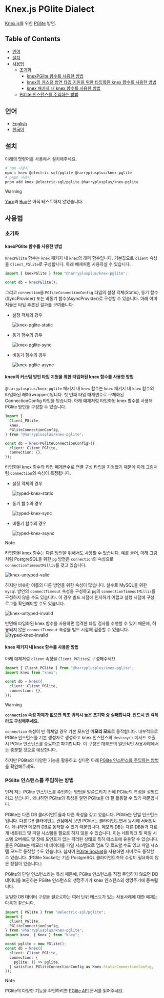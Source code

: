# Knex.js PGlite Dialect

[Knex.js](https://knexjs.org/)를 위한 [PGlite](https://pglite.dev/) 방언.

## Table of Contents

<!-- toc -->

- [언어](#%EC%96%B8%EC%96%B4)
- [설치](#%EC%84%A4%EC%B9%98)
- [사용법](#%EC%82%AC%EC%9A%A9%EB%B2%95)
  - [초기화](#%EC%B4%88%EA%B8%B0%ED%99%94)
    - [knexPGlite 함수를 사용한 방법](#knexpglite-%ED%95%A8%EC%88%98%EB%A5%BC-%EC%82%AC%EC%9A%A9%ED%95%9C-%EB%B0%A9%EB%B2%95)
    - [knex의 커스텀 방언 타입 지원을 위한 타입화된 knex 함수를 사용한 방법](#knex%EC%9D%98-%EC%BB%A4%EC%8A%A4%ED%85%80-%EB%B0%A9%EC%96%B8-%ED%83%80%EC%9E%85-%EC%A7%80%EC%9B%90%EC%9D%84-%EC%9C%84%ED%95%9C-%ED%83%80%EC%9E%85%ED%99%94%EB%90%9C-knex-%ED%95%A8%EC%88%98%EB%A5%BC-%EC%82%AC%EC%9A%A9%ED%95%9C-%EB%B0%A9%EB%B2%95)
    - [knex 패키지 내 knex 함수를 사용한 방법](#knex-%ED%8C%A8%ED%82%A4%EC%A7%80-%EB%82%B4-knex-%ED%95%A8%EC%88%98%EB%A5%BC-%EC%82%AC%EC%9A%A9%ED%95%9C-%EB%B0%A9%EB%B2%95)
  - [PGlite 인스턴스를 주입하는 방법](#pglite-%EC%9D%B8%EC%8A%A4%ED%84%B4%EC%8A%A4%EB%A5%BC-%EC%A3%BC%EC%9E%85%ED%95%98%EB%8A%94-%EB%B0%A9%EB%B2%95)

<!-- tocstop -->

## 언어

- [English](/README.md)
- [한국어](/README.ko.md)

## 설치

아래의 명령어를 사용해서 설치해주세요.

```sh
# npm 사용시
npm i knex @electric-sql/pglite @harryplusplus/knex-pglite
# pnpm 사용시
pnpm add knex @electric-sql/pglite @harryplusplus/knex-pglite
```

> [!WARNING]
> [Yarn](https://yarnpkg.com/)과 [Bun](https://bun.com/)은 아직 테스트하지 않았습니다.

## 사용법

### 초기화

#### knexPGlite 함수를 사용한 방법

`knexPGlite` 함수는 `knex` 패키지 내 `knex`의 래퍼 함수입니다.
기본값으로 `client` 속성을 `Client_PGlite`로 구성합니다. 아래 예제처럼 사용하실 수 있습니다.

```typescript
import { knexPGlite } from "@harryplusplus/knex-pglite";

const db = knexPGlite();
```

그리고 `connection`을 `PGliteConnectionConfig` 타입의 설정 객체(Static), 동기 함수(SyncProvider) 또는 비동기 함수(AsyncProvider)로 구성할 수 있습니다. 아래 이미지들은 타입 추론된 결과를 보여줍니다.

- 설정 객체의 경우

  ![knex-pglite-static](/images/knex-pglite-static.png)

- 동기 함수의 경우

  ![knex-pglite-sync](/images/knex-pglite-sync.png)

- 비동기 함수의 경우

  ![knex-pglite-async](/images/knex-pglite-async.png)

#### knex의 커스텀 방언 타입 지원을 위한 타입화된 knex 함수를 사용한 방법

`@harryplusplus/knex-pglite` 패키지 내 `knex` 함수는 `knex` 패키지 내 `knex` 함수의 타입화된 래퍼(wrapper)입니다.
첫 번째 타입 매개변수로 구체화된 ConnectionConfig 타입을 받습니다. 아래 예제처럼 타입화된 knex 함수를 사용해 PGlite 방언을 구성할 수 있습니다.

```typescript
import {
  Client_PGlite,
  knex,
  PGliteConnectionConfig,
} from "@harryplusplus/knex-pglite";

const db = knex<PGliteConnectionConfig>({
  client: Client_PGlite,
  connection: {},
});
```

타입화된 knex 함수의 타입 매개변수로 연결 구성 타입을 지정했기 때문에 아래 그림처럼 `connection`의 속성이 특정됩니다.

- 설정 객체의 경우

  ![typed-knex-static](/images/typed-knex-static.png)

- 동기 함수의 경우

  ![typed-knex-sync](/images/typed-knex-sync.png)

- 비동기 함수의 경우

  ![typed-knex-async](/images/typed-knex-async.png)

> [!NOTE]
> 타입화된 knex 함수는 다른 방언을 위해서도 사용할 수 있습니다.
> 예를 들어, 아래 그림처럼 PostgreSQL을 위한 `pg` 방언은 `connection`의 속성으로 `connectionTimeoutMillis`를 갖고 있습니다.
>
> ![knex-untyped-valid](/images/knex-untyped-valid.png)
>
> 하지만 비슷한 이름의 다른 방언을 위한 속성이 많습니다. 실수로 MySQL을 위한 `mysql` 방언의 `connectTimeout` 속성을 구성하고 `pg`의 `connectionTimeoutMillis`를 구성하지 않을 수도 있습니다. 이 경우 빌드 시점에 인지하기 어렵고 실행 시점에 구성 로그를 확인해야할 수도 있습니다.
>
> ![knex-untyped-invalid](/images/knex-untyped-invalid.png)
>
> 반면에 타입화된 knex 함수를 사용하면 엄격한 타입 검사를 수행할 수 있기 때문에, 허용되지 않은 `connectTimeout` 속성을 빌드 시점에 검증할 수 있습니다.
> ![typed-knex-invalid](/images/typed-knex-invalid.png)

#### knex 패키지 내 knex 함수를 사용한 방법

아래 예제처럼 `client` 속성을 `Client_PGlite`로 구성해주세요.

```typescript
import { Client_PGlite } from "@harryplusplus/knex-pglite";
import knex from "knex";

const db = knex({
  client: Client_PGlite,
  connection: {},
});
```

> [!WARNING]
> **`connection` 속성 자체가 없으면 최초 쿼리시 늦은 초기화 중 실패합니다. 반드시 빈 객체라도 구성해주세요.**

`connection` 속성이 빈 객체일 경우 기본 모드인 **메모리 모드**로 동작합니다.
내부적으로 PGlite 인스턴스를 기본 생성자로 생성하고 knex 인스턴스의 `destroy()` 메서드 호출시 PGlite 인스턴스를 종료하고 파괴합니다. 이 구성은 대부분의 일반적인 사용사례에서는 충분할 것으로 예상합니다.

하지만 PGlite의 다양한 기능을 활용하고 싶다면 아래 [PGlite 인스턴스를 주입하는 방법](#pglite-%EC%9D%B8%EC%8A%A4%ED%84%B4%EC%8A%A4%EB%A5%BC-%EC%A3%BC%EC%9E%85%ED%95%98%EB%8A%94-%EB%B0%A9%EB%B2%95)을 확인해주세요.

### PGlite 인스턴스를 주입하는 방법

먼저 저는 PGlite 인스턴스를 주입하는 방법을 말씀드리기 전에 PGlite의 특성을 설명드리고 싶습니다. 왜냐하면 PGlite의 특성을 알면 PGlite을 더 잘 활용할 수 있기 때문입니다.

PGlite는 다른 DB 클라이언트들과 다른 특성을 갖고 있습니다. PGlite는 단일 인스턴스입니다. 다른 DB 클라이언트 관점에서 보면 PGlite는 클라이언트면서 동시에 서버입니다. 왜냐하면 메모리 DB로 동작할 수 있기 때문입니다. 메모리 DB는 다른 DB들과 다르게 네트워크 및 파일 시스템을 필요로 하지 않을 수 있습니다. 이는 네트워크 및 파일 시스템 오버헤드 및 장애 포인트가 없는 격리된 상태로 특히 테스트에 유용할 수 있습니다. 물론 PGlite는 메모리 내 데이터를 파일 시스템으로 덤프 및 로드할 수도 있고 파일 시스템 모드로 동작할 수도 있습니다. 심지어 [PGlite Socket](https://pglite.dev/docs/pglite-socket)을 사용하면 서버로도 동작할 수 있습니다. (PGlite Socket는 기존 PostgreSQL 클라이언트측의 수정이 필요하지 않은 장점이 있습니다.)

PGlite의 단일 인스턴스라는 특성 때문에, PGlite 인스턴스를 직접 주입하지 않으면 DB 데이터를 보관하는 PGlite 인스턴스의 생명주기가 knex 인스턴스의 생명주기에 종속됩니다.

동일한 DB 데이터 구성을 필요로하는 여러 단위 테스트가 있는 사용사례에 대한 예제는 다음과 같습니다.

```typescript
import { PGlite } from "@electric-sql/pglite";
import {
  Client_PGlite,
  PGliteConnectionConfig,
} from "@harryplusplus/knex-pglite";
import knex, { Knex } from "knex";

const pglite = new PGlite();
const db = knex({
  client: Client_PGlite,
  connection: {
    pglite: () => pglite,
  } satisfies PGliteConnectionConfig as Knex.StaticConnectionConfig,
});
```

> [!NOTE]
> PGlite의 다양한 기능을 확인하려면 [PGlite API](https://pglite.dev/docs/api) 문서를 읽어주세요.
